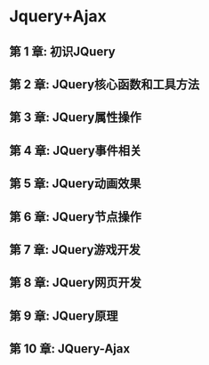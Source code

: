 # Jquery+Ajax

## 第 1 章: 初识JQuery



## 第 2 章: JQuery核心函数和工具方法



## 第 3 章: JQuery属性操作



## 第 4 章: JQuery事件相关



## 第 5 章: JQuery动画效果



## 第 6 章: JQuery节点操作



## 第 7 章: JQuery游戏开发



## 第 8 章: JQuery网页开发



## 第 9 章: JQuery原理



## 第 10 章: JQuery-Ajax

